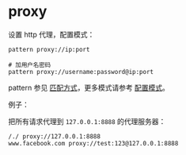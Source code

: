 # proxy

设置 http 代理，配置模式：

	pattern proxy://ip:port

	# 加用户名密码
	pattern proxy://username:password@ip:port

pattern 参见 [匹配方式](pattern.md)，更多模式请参考 [配置模式](mode.md)。


例子：

把所有请求代理到 `127.0.0.1:8888` 的代理服务器：

	/./ proxy://127.0.0.1:8888
	www.facebook.com proxy://test:123@127.0.0.1:8888
